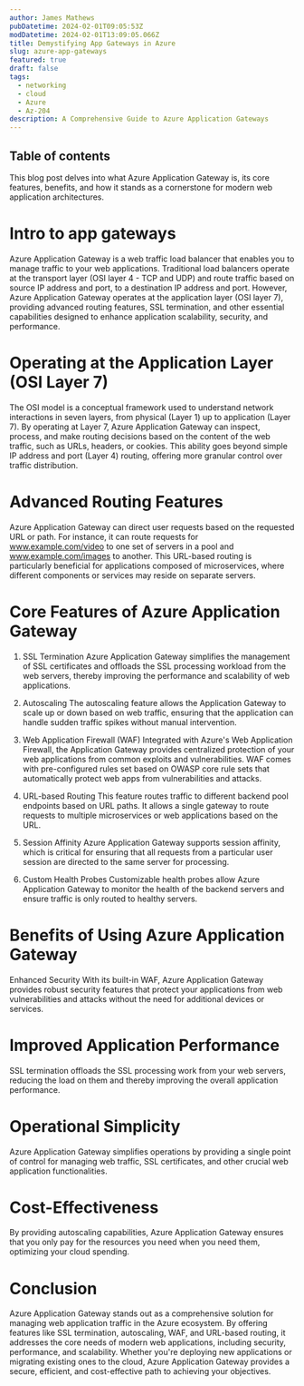 ```yaml
---
author: James Mathews
pubDatetime: 2024-02-01T09:05:53Z
modDatetime: 2024-02-01T13:09:05.066Z
title: Demystifying App Gateways in Azure
slug: azure-app-gateways
featured: true
draft: false
tags:
  - networking
  - cloud
  - Azure
  - Az-204
description: A Comprehensive Guide to Azure Application Gateways
---
```


## Table of contents

This blog post delves into what Azure Application Gateway is, its core features, benefits, and how it stands as a cornerstone for modern web application architectures.

# Intro to app gateways

Azure Application Gateway is a web traffic load balancer that enables you to manage traffic to your web applications. Traditional load balancers operate at the transport layer (OSI layer 4 - TCP and UDP) and route traffic based on source IP address and port, to a destination IP address and port. However, Azure Application Gateway operates at the application layer (OSI layer 7), providing advanced routing features, SSL termination, and other essential capabilities designed to enhance application scalability, security, and performance.

# Operating at the Application Layer (OSI Layer 7)

The OSI model is a conceptual framework used to understand network interactions in seven layers, from physical (Layer 1) up to application (Layer 7). By operating at Layer 7, Azure Application Gateway can inspect, process, and make routing decisions based on the content of the web traffic, such as URLs, headers, or cookies. This ability goes beyond simple IP address and port (Layer 4) routing, offering more granular control over traffic distribution.

# Advanced Routing Features

Azure Application Gateway can direct user requests based on the requested URL or path. For instance, it can route requests for www.example.com/video to one set of servers in a pool and www.example.com/images to another. This URL-based routing is particularly beneficial for applications composed of microservices, where different components or services may reside on separate servers.

# Core Features of Azure Application Gateway

1. SSL Termination
Azure Application Gateway simplifies the management of SSL certificates and offloads the SSL processing workload from the web servers, thereby improving the performance and scalability of web applications.

2. Autoscaling
The autoscaling feature allows the Application Gateway to scale up or down based on web traffic, ensuring that the application can handle sudden traffic spikes without manual intervention.

3. Web Application Firewall (WAF)
Integrated with Azure's Web Application Firewall, the Application Gateway provides centralized protection of your web applications from common exploits and vulnerabilities. WAF comes with pre-configured rules set based on OWASP core rule sets that automatically protect web apps from vulnerabilities and attacks.

4. URL-based Routing
This feature routes traffic to different backend pool endpoints based on URL paths. It allows a single gateway to route requests to multiple microservices or web applications based on the URL.

5. Session Affinity
Azure Application Gateway supports session affinity, which is critical for ensuring that all requests from a particular user session are directed to the same server for processing.

6. Custom Health Probes
Customizable health probes allow Azure Application Gateway to monitor the health of the backend servers and ensure traffic is only routed to healthy servers.

# Benefits of Using Azure Application Gateway

Enhanced Security
With its built-in WAF, Azure Application Gateway provides robust security features that protect your applications from web vulnerabilities and attacks without the need for additional devices or services.

# Improved Application Performance

SSL termination offloads the SSL processing work from your web servers, reducing the load on them and thereby improving the overall application performance.

# Operational Simplicity
Azure Application Gateway simplifies operations by providing a single point of control for managing web traffic, SSL certificates, and other crucial web application functionalities.

# Cost-Effectiveness
By providing autoscaling capabilities, Azure Application Gateway ensures that you only pay for the resources you need when you need them, optimizing your cloud spending.


# Conclusion 

Azure Application Gateway stands out as a comprehensive solution for managing web application traffic in the Azure ecosystem. By offering features like SSL termination, autoscaling, WAF, and URL-based routing, it addresses the core needs of modern web applications, including security, performance, and scalability. Whether you're deploying new applications or migrating existing ones to the cloud, Azure Application Gateway provides a secure, efficient, and cost-effective path to achieving your objectives.